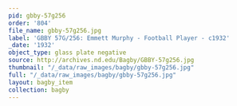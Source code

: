 ```yaml
---
pid: gbby-57g256
order: '804'
file_name: gbby-57g256.jpg
label: 'GBBY 57G/256: Emmett Murphy - Football Player - c1932'
_date: '1932'
object_type: glass plate negative
source: http://archives.nd.edu/Bagby/GBBY-57g256.jpg
thumbnail: "/_data/raw_images/bagby/gbby-57g256.jpg"
full: "/_data/raw_images/bagby/gbby-57g256.jpg"
layout: bagby_item
collection: bagby
---
```


